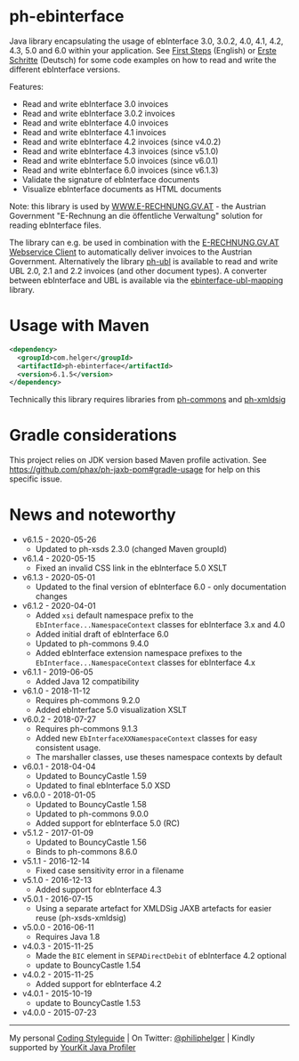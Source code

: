 # ph-ebinterface

Java library encapsulating the usage of ebInterface 3.0, 3.0.2, 4.0, 4.1, 4.2, 4.3, 5.0 and 6.0 within your application.
See [First Steps](https://github.com/phax/ph-ebinterface/wiki/FirstSteps) (English) or
[Erste Schritte](https://github.com/phax/ph-ebinterface/wiki/ErsteSchritte) (Deutsch) for some code examples on how to read and write the different ebInterface versions.

Features:

- Read and write ebInterface 3.0 invoices
- Read and write ebInterface 3.0.2 invoices
- Read and write ebInterface 4.0 invoices
- Read and write ebInterface 4.1 invoices
- Read and write ebInterface 4.2 invoices (since v4.0.2)
- Read and write ebInterface 4.3 invoices (since v5.1.0)
- Read and write ebInterface 5.0 invoices (since v6.0.1)
- Read and write ebInterface 6.0 invoices (since v6.1.3)
- Validate the signature of ebInterface documents
- Visualize ebInterface documents as HTML documents

Note: this library is used by [WWW.E-RECHNUNG.GV.AT](http://www.e-rechnung.gv.at) - the Austrian Government "E-Rechnung an die öffentliche Verwaltung" solution for reading ebInterface files.

The library can e.g. be used in combination with the [E-RECHNUNG.GV.AT Webservice Client](https://github.com/phax/erechnung.gv.at-webservice-client) to automatically deliver invoices to the Austrian Government. Alternatively the library [ph-ubl](https://github.com/phax/ph-ubl) is available to read and write UBL 2.0, 2.1 and 2.2 invoices (and other document types).
A converter between ebInterface and UBL is available via the [ebinterface-ubl-mapping](https://github.com/austriapro/ebinterface-ubl-mapping) library.

# Usage with Maven

```xml
<dependency>
  <groupId>com.helger</groupId>
  <artifactId>ph-ebinterface</artifactId>
  <version>6.1.5</version>
</dependency>
```

Technically this library requires libraries from [ph-commons](https://github.com/phax/ph-commons) and [ph-xmldsig](https://github.com/phax/ph-xmldsig)

# Gradle considerations

This project relies on JDK version based Maven profile activation.
See https://github.com/phax/ph-jaxb-pom#gradle-usage for help on this specific issue.

# News and noteworthy

- v6.1.5 - 2020-05-26
  - Updated to ph-xsds 2.3.0 (changed Maven groupId)
- v6.1.4 - 2020-05-15
  - Fixed an invalid CSS link in the ebInterface 5.0 XSLT
- v6.1.3 - 2020-05-01
  - Updated to the final version of ebInterface 6.0 - only documentation changes
- v6.1.2 - 2020-04-01
  - Added `xsi` default namespace prefix to the `EbInterface...NamespaceContext` classes for ebInterface 3.x and 4.0
  - Added initial draft of ebInterface 6.0
  - Updated to ph-commons 9.4.0
  - Added ebInterface extension namespace prefixes to the `EbInterface...NamespaceContext` classes for ebInterface 4.x
- v6.1.1 - 2019-06-05
  - Added Java 12 compatibility
- v6.1.0 - 2018-11-12
  - Requires ph-commons 9.2.0
  - Added ebInterface 5.0 visualization XSLT
- v6.0.2 - 2018-07-27
  - Requires ph-commons 9.1.3
  - Added new `EbInterfaceXXNamespaceContext` classes for easy consistent usage.
  - The marshaller classes, use theses namespace contexts by default
- v6.0.1 - 2018-04-04
  - Updated to BouncyCastle 1.59
  - Updated to final ebInterface 5.0 XSD
- v6.0.0 - 2018-01-05
  - Updated to BouncyCastle 1.58
  - Updated to ph-commons 9.0.0
  - Added support for ebInterface 5.0 (RC)
- v5.1.2 - 2017-01-09
  - Updated to BouncyCastle 1.56
  - Binds to ph-commons 8.6.0
- v5.1.1 - 2016-12-14
  - Fixed case sensitivity error in a filename
- v5.1.0 - 2016-12-13
  - Added support for ebInterface 4.3
- v5.0.1 - 2016-07-15
  - Using a separate artefact for XMLDSig JAXB artefacts for easier reuse (ph-xsds-xmldsig)
- v5.0.0 - 2016-06-11
  - Requires Java 1.8
- v4.0.3 - 2015-11-25
  - Made the `BIC` element in `SEPADirectDebit` of ebInterface 4.2 optional
  - update to BouncyCastle 1.54
- v4.0.2 - 2015-11-25
  - Added support for ebInterface 4.2
- v4.0.1 - 2015-10-19
  - update to BouncyCastle 1.53
- v4.0.0 - 2015-07-23

---

My personal [Coding Styleguide](https://github.com/phax/meta/blob/master/CodingStyleguide.md) |
On Twitter: <a href="https://twitter.com/philiphelger">@philiphelger</a> |
Kindly supported by [YourKit Java Profiler](https://www.yourkit.com)
